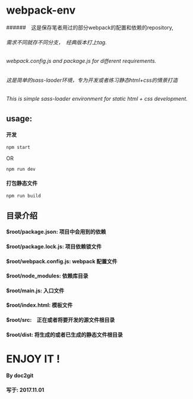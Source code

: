 # webpack-env
######　这是保存笔者用过的部分webpack的配置和依赖的repository,
###### 需求不同就存不同分支，　经典版本打上tag.
###### webpack.config.js and package.js for different requirements.

###### 这是简单的sass-laoder环境，专为开发或者练习静态html+css的情景打造
###### This is simple sass-loader environment for static html + css development.

## usage: 

#### 开发
```
npm start
```

OR

```
npm run dev
```

#### 打包静态文件
```
npm run build
```

## 目录介绍
#### $root/package.json: 项目中会用到的依赖
#### $root/package.lock.js: 项目依赖锁文件
#### $root/webpack.config.js:  webpack 配置文件
#### $root/node_modules: 依赖库目录
#### $root/main.js: 入口文件
#### $root/index.html: 模板文件
#### $root/src:　正在或者将要开发的源文件根目录
#### $root/dist: 将生成的或者已生成的静态文件根目录

# ENJOY IT ! 
 
#### By doc2git 
#### 写于: 2017.11.01 
        

